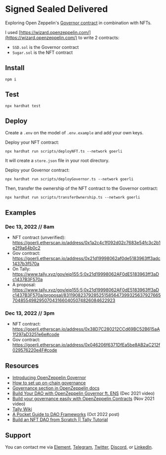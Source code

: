 # Signed Sealed Delivered

Exploring Open Zeppelin's [Governor contract](https://github.com/OpenZeppelin/openzeppelin-contracts/blob/master/docs/modules/ROOT/pages/governance.adoc) in combination with NFTs.

I used [https://wizard.openzeppelin.com/](https://wizard.openzeppelin.com/) to write 2 contracts:

- `SSD.sol` is the Governor contract
- `Sugar.sol` is the NFT contract

## Install

```shell
npm i
```

## Test

```shell
npx hardhat test
```

## Deploy

Create a `.env` on the model of `.env.example` and add your own keys.

Deploy your NFT contract:

```shell
npx hardhat run scripts/deployNFT.ts --network goerli
```

It will create a `store.json` file in your root directory.

Deploy your Governor contract:

```shell
npx hardhat run scripts/deployGovernor.ts --network goerli
```

Then, transfer the ownership of the NFT contract to the Governor contract:

```shell
npx hardhat run scripts/transferOwnership.ts --network goerli
```

## Examples

### Dec 13, 2022 // 8am

- NFT contract (unverified): https://goerli.etherscan.io/address/0x1a2c4c1f092d02c7683e54fc3c2b1e2f9a64b0c2
- Gov contract: https://goerli.etherscan.io/address/0x21d19998062af0de5183963ff3adc1437b3f570a
- On Tally: https://www.tally.xyz/gov/eip155:5:0x21d19998062AF0dE5183963ff3aDc1437B3F570a
- A proposal: https://www.tally.xyz/gov/eip155:5:0x21d19998062AF0dE5183963ff3aDc1437B3F570a/proposal/83119082379285251585647399325637927665704855498295070431660405074826084622923

### Dec 13, 2022 // 3pm

- NFT contract: https://goerli.etherscan.io/address/0x38D7C280212CCd69BC52B615aA1f297aD3251e6e#code
- Gov contract: https://goerli.etherscan.io/address/0x046206f6371DfEa5be8AB2aC212f029576220e4F#code

## Resources

- [Introducing OpenZeppelin Governor](https://blog.openzeppelin.com/governor-smart-contract/)
- [How to set up on-chain governance](https://github.com/OpenZeppelin/openzeppelin-contracts/blob/master/docs/modules/ROOT/pages/governance.adoc)
- [Governance section in OpenZeppelin docs](https://docs.openzeppelin.com/contracts/4.x/api/governance)
- [Build Your DAO with OpenZeppelin Governor ft. ENS](https://www.youtube.com/watch?v=Lltt6j6Hmww) (Dec 2021 video)
- [Build your governance easily with OpenZeppelin Contracts]() (Nov 2021 video)
- [Tally Wiki](https://wiki.tally.xyz/docs)
- [A Pocket Guide to DAO Frameworks](https://blog.tally.xyz/a-pocket-guide-to-dao-frameworks-8d7ad5af3a1b) (Oct 2022 post)
- [Build an NFT DAO from Scratch || Tally Tutorial](https://www.youtube.com/watch?v=cAbHwCWJAG4)

## Support

You can contact me via [Element](https://matrix.to/#/@julienbrg:matrix.org), [Telegram](https://t.me/julienbrg), [Twitter](https://twitter.com/julienbrg), [Discord](https://discord.gg/xw9dCeQ94Y), or [LinkedIn](https://www.linkedin.com/in/julienberanger/).
